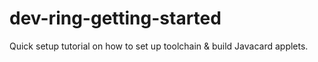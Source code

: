 # dev-ring-getting-started
Quick setup tutorial on how to set up toolchain &amp; build Javacard applets.
